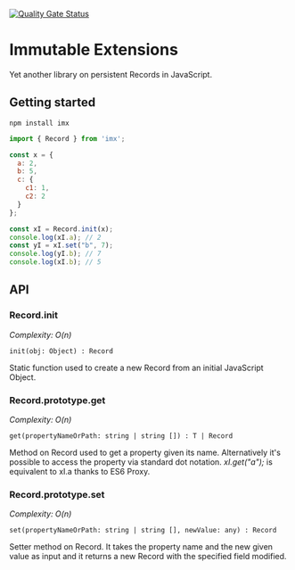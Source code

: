 [![Quality Gate Status](https://sonarcloud.io/api/project_badges/measure?project=andre989_imx&metric=alert_status)](https://sonarcloud.io/dashboard?id=andre989_imx)
# Immutable Extensions

Yet another library on persistent Records in JavaScript.

## Getting started

```
npm install imx
```

```javascript
import { Record } from 'imx';

const x = {
  a: 2,
  b: 5,
  c: {
    c1: 1,
    c2: 2
  }
};

const xI = Record.init(x);
console.log(xI.a); // 2
const yI = xI.set("b", 7);
console.log(yI.b); // 7
console.log(xI.b); // 5
```

## API
### Record.init
*Complexity: O(n)*
```
init(obj: Object) : Record
```
Static function used to create a new Record from an initial JavaScript Object.
### Record.prototype.get
*Complexity: O(n)*
```
get(propertyNameOrPath: string | string []) : T | Record
```
Method on Record used to get a property given its name. Alternatively it's possible to access the property via standard dot notation.
*xI.get("a");* is equivalent to xI.a thanks to ES6 Proxy.

### Record.prototype.set
*Complexity: O(n)*
```
set(propertyNameOrPath: string | string [], newValue: any) : Record
```
Setter method on Record. It takes the property name and the new given value as input and it returns a new Record with the specified field modified.

